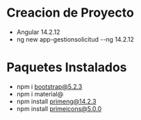 # Creacion de Proyecto
 - Angular 14.2.12
 - ng new app-gestionsolicitud --ng 14.2.12

# Paquetes Instalados
 - npm i bootstrap@5.2.3
 - npm i material@
 - npm install primeng@14.2.3
 - npm install primeicons@5.0.0

